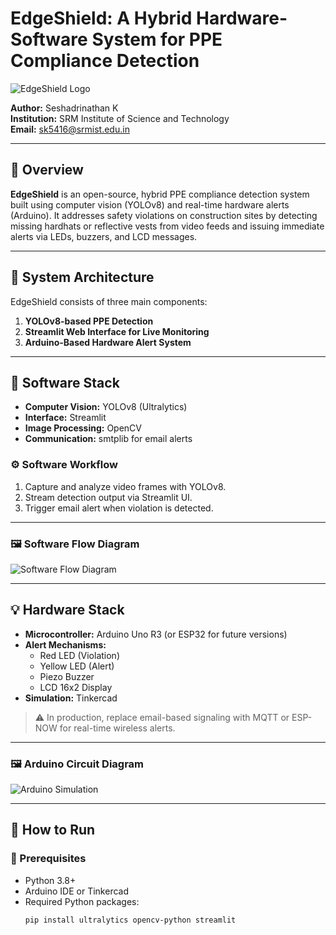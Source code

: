 # EdgeShield: A Hybrid Hardware-Software System for PPE Compliance Detection

![EdgeShield Logo](images/edgeshield_logo.png)

**Author:** Seshadrinathan K  
**Institution:** SRM Institute of Science and Technology  
**Email:** sk5416@srmist.edu.in  

---

## 📌 Overview

**EdgeShield** is an open-source, hybrid PPE compliance detection system built using computer vision (YOLOv8) and real-time hardware alerts (Arduino). It addresses safety violations on construction sites by detecting missing hardhats or reflective vests from video feeds and issuing immediate alerts via LEDs, buzzers, and LCD messages.

---

## 🔧 System Architecture

EdgeShield consists of three main components:

1. **YOLOv8-based PPE Detection**  
2. **Streamlit Web Interface for Live Monitoring**  
3. **Arduino-Based Hardware Alert System**

---

## 🧠 Software Stack

- **Computer Vision:** YOLOv8 (Ultralytics)
- **Interface:** Streamlit
- **Image Processing:** OpenCV
- **Communication:** smtplib for email alerts

### ⚙️ Software Workflow

1. Capture and analyze video frames with YOLOv8.
2. Stream detection output via Streamlit UI.
3. Trigger email alert when violation is detected.

---

### 🖼️ Software Flow Diagram

![Software Flow Diagram](images/software_flow.png)

---

## 💡 Hardware Stack

- **Microcontroller:** Arduino Uno R3 (or ESP32 for future versions)
- **Alert Mechanisms:**  
  - Red LED (Violation)  
  - Yellow LED (Alert)  
  - Piezo Buzzer  
  - LCD 16x2 Display
- **Simulation:** Tinkercad

> ⚠️ In production, replace email-based signaling with MQTT or ESP-NOW for real-time wireless alerts.

---

### 🖼️ Arduino Circuit Diagram

![Arduino Simulation](images/arduino_simulation.png)

---

## 🚀 How to Run

### 🔨 Prerequisites

- Python 3.8+
- Arduino IDE or Tinkercad
- Required Python packages:
  ```bash
  pip install ultralytics opencv-python streamlit
